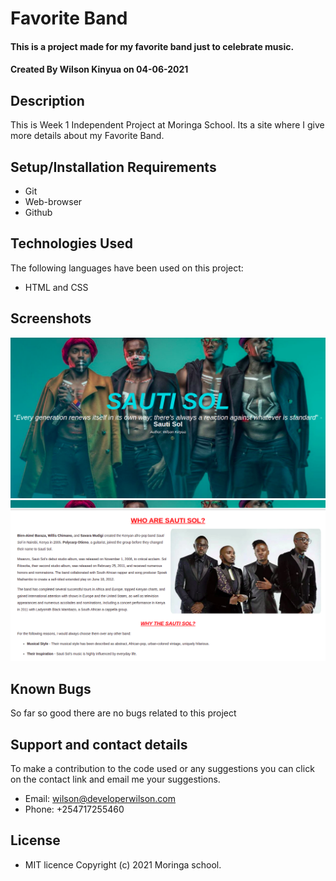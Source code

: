 # Favorite Band
#### This is a project made for my favorite band just to celebrate music. 
#### Created By Wilson Kinyua on 04-06-2021
## Description
This is Week 1 Independent Project at Moringa School. Its a site where I give more details about my Favorite Band.
## Setup/Installation Requirements
* Git
* Web-browser
* Github
## Technologies Used
 The following languages have been used on this project:
 * HTML and CSS

## Screenshots
<img src="./images/1.png" alt="screenshot" />
<img src="./images/2.png" alt="screenshot" />


## Known Bugs
 So far so good there are no bugs related to this project
## Support and contact details
To make a contribution to the code used or any suggestions you can click on the contact link and email me your suggestions.
* Email: wilson@developerwilson.com
* Phone: +254717255460
## License
* MIT licence Copyright (c) 2021 Moringa school.
  